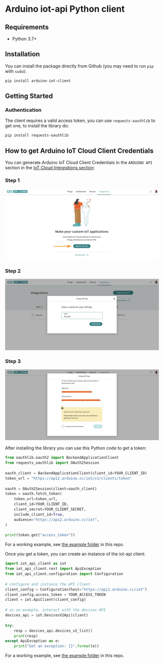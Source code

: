 # Arduino iot-api Python client

## Requirements

* Python 3.7+

## Installation

You can install the package directly from Github (you may need to run `pip` with
`sudo`):

```sh
pip install arduino-iot-client
```

## Getting Started

### Authentication

The client requires a valid access token, you can use `requests-oauthlib` to get
one, to install the library do:

```sh
pip install requests-oauthlib
```

## How to get Arduino IoT Cloud Client Credentials

You can generate Arduino IoT Cloud Client Credentials in the `ARDUINO API` section in the [IoT Cloud Integrations section](https://create.arduino.cc/iot/integrations):

### Step 1

![IoT Cloud Site](https://raw.githubusercontent.com/akash73/iot-client-py/master/img/selection_1.png)

### Step 2

![IoT Cloud Site](https://raw.githubusercontent.com/akash73/iot-client-py/master/img/selection_2.png)

### Step 3

![IoT Cloud Site](https://raw.githubusercontent.com/akash73/iot-client-py/master/img/selection_3.png)


After installing the library you can use this Python code to get a token:

```python
from oauthlib.oauth2 import BackendApplicationClient
from requests_oauthlib import OAuth2Session

oauth_client = BackendApplicationClient(client_id=YOUR_CLIENT_ID)
token_url = "https://api2.arduino.cc/iot/v1/clients/token"

oauth = OAuth2Session(client=oauth_client)
token = oauth.fetch_token(
    token_url=token_url,
    client_id=YOUR_CLIENT_ID,
    client_secret=YOUR_CLIENT_SECRET,
    include_client_id=True,
    audience="https://api2.arduino.cc/iot",
)

print(token.get("access_token"))


```
For a working example, see [the example folder](https://github.com/arduino/iot-client-py/tree/master/example/request_token.py) in this repo.

Once you get a token, you can create an instance of the iot-api client:

```python
import iot_api_client as iot
from iot_api_client.rest import ApiException
from iot_api_client.configuration import Configuration

# configure and instance the API client
client_config = Configuration(host="https://api2.arduino.cc/iot")
client_config.access_token = YOUR_ACCESS_TOKEN
client = iot.ApiClient(client_config)

# as an example, interact with the devices API
devices_api = iot.DevicesV2Api(client)

try:
    resp = devices_api.devices_v2_list()
    print(resp)
except ApiException as e:
    print("Got an exception: {}".format(e))
```

For a working example, see [the example folder](https://github.com/arduino/iot-client-py/tree/master/example/main.py) in this repo.


